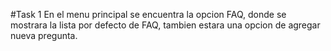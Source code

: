 #Task 1
En el menu principal se encuentra la opcion FAQ, donde se mostrara la lista por defecto de FAQ, tambien estara una opcion de agregar nueva pregunta. 

